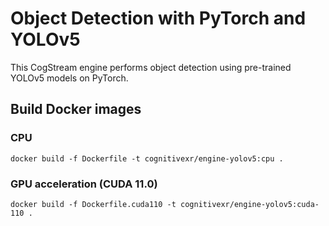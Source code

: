 # Object Detection with PyTorch and YOLOv5

This CogStream engine performs object detection using pre-trained YOLOv5 models on PyTorch.

## Build Docker images

### CPU

    docker build -f Dockerfile -t cognitivexr/engine-yolov5:cpu .

### GPU acceleration (CUDA 11.0)

    docker build -f Dockerfile.cuda110 -t cognitivexr/engine-yolov5:cuda-110 .

